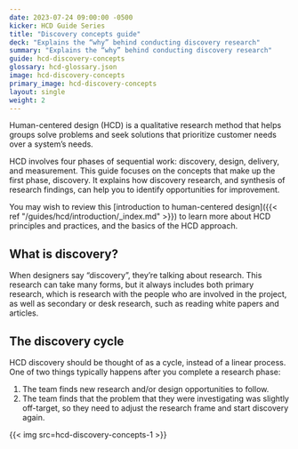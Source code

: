 ```yaml
---
date: 2023-07-24 09:00:00 -0500
kicker: HCD Guide Series
title: "Discovery concepts guide"
deck: "Explains the “why” behind conducting discovery research"
summary: "Explains the “why” behind conducting discovery research"
guide: hcd-discovery-concepts
glossary: hcd-glossary.json
image: hcd-discovery-concepts
primary_image: hcd-discovery-concepts
layout: single
weight: 2
---
```


Human-centered design (HCD) is a qualitative research method that helps groups solve problems and seek solutions that prioritize customer needs over a system’s needs.

HCD involves four phases of sequential work: discovery, design, delivery, and measurement. This guide focuses on the concepts that make up the first phase, discovery. It explains how discovery research, and synthesis of research findings, can help you to identify opportunities for improvement.

You may wish to review this [introduction to human-centered design]({{< ref "/guides/hcd/introduction/_index.md" >}}) to learn more about HCD principles and practices, and the basics of the HCD approach.


## What is discovery?

When designers say “discovery”, they’re talking about research. This research can take many forms, but it always includes both primary research, which is research with the people who are involved in the project, as well as secondary or desk research, such as reading white papers and articles.


## The discovery cycle

HCD discovery should be thought of as a cycle, instead of a linear process.  One of two things typically happens after you complete a research phase:

1. The team finds new research and/or design opportunities to follow.
2. The team finds that the problem that they were investigating was slightly off-target, so they need to adjust the research frame and start discovery again.

{{< img src=hcd-discovery-concepts-1 >}}
